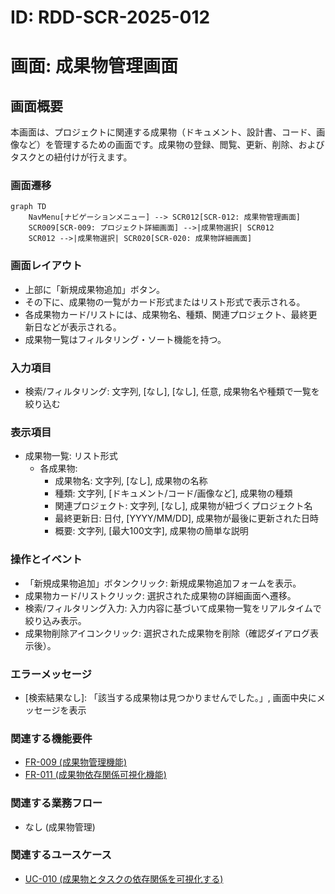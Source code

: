 # ID: RDD-SCR-2025-012

# 画面: 成果物管理画面

## 画面概要

本画面は、プロジェクトに関連する成果物（ドキュメント、設計書、コード、画像など）を管理するための画面です。成果物の登録、閲覧、更新、削除、およびタスクとの紐付けが行えます。

### 画面遷移

```mermaid
graph TD
    NavMenu[ナビゲーションメニュー] --> SCR012[SCR-012: 成果物管理画面]
    SCR009[SCR-009: プロジェクト詳細画面] -->|成果物選択| SCR012
    SCR012 -->|成果物選択| SCR020[SCR-020: 成果物詳細画面]
```

### 画面レイアウト

- 上部に「新規成果物追加」ボタン。
- その下に、成果物の一覧がカード形式またはリスト形式で表示される。
- 各成果物カード/リストには、成果物名、種類、関連プロジェクト、最終更新日などが表示される。
- 成果物一覧はフィルタリング・ソート機能を持つ。

### 入力項目

- 検索/フィルタリング: 文字列, [なし],
  [なし], 任意, 成果物名や種類で一覧を絞り込む

### 表示項目

- 成果物一覧: リスト形式
  - 各成果物:
    - 成果物名: 文字列, [なし], 成果物の名称
    - 種類: 文字列, [ドキュメント/コード/画像など], 成果物の種類
    - 関連プロジェクト: 文字列, [なし], 成果物が紐づくプロジェクト名
    - 最終更新日: 日付, [YYYY/MM/DD], 成果物が最後に更新された日時
    - 概要: 文字列, [最大100文字], 成果物の簡単な説明

### 操作とイベント

- 「新規成果物追加」ボタンクリック: 新規成果物追加フォームを表示。
- 成果物カード/リストクリック: 選択された成果物の詳細画面へ遷移。
- 検索/フィルタリング入力: 入力内容に基づいて成果物一覧をリアルタイムで絞り込み表示。
- 成果物削除アイコンクリック: 選択された成果物を削除（確認ダイアログ表示後）。

### エラーメッセージ

- [検索結果なし]: 「該当する成果物は見つかりませんでした。」, 画面中央にメッセージを表示

### 関連する機能要件

- [FR-009 (成果物管理機能)](../functional-requirements/fr-009-artifact-management-function.md)
- [FR-011 (成果物依存関係可視化機能)](../functional-requirements/fr-011-artifact-dependency-visualization-function.md)

### 関連する業務フロー

- なし (成果物管理)

### 関連するユースケース

- [UC-010 (成果物とタスクの依存関係を可視化する)](../use-cases/uc-010-visualize-artifact-task-dependencies.md)
